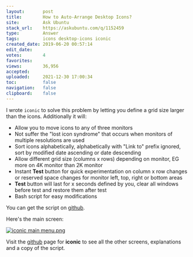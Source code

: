 ```yaml
---
layout:       post
title:        How to Auto-Arrange Desktop Icons?
site:         Ask Ubuntu
stack_url:    https://askubuntu.com/q/1152459
type:         Answer
tags:         icons desktop-icons iconic
created_date: 2019-06-20 00:57:14
edit_date:    
votes:        4
favorites:    
views:        36,956
accepted:     
uploaded:     2021-12-30 17:00:34
toc:          false
navigation:   false
clipboard:    false
---
```


I wrote `iconic` to solve this problem by letting you define a grid size larger than the icons. Additionally it will:

- Allow you to move icons to any of three monitors
- Not suffer the "lost icon syndrome" that occurs when monitors of multiple resolutions are used
- Sort icons alphabetically, alphabetically with "Link to" prefix ignored, sort by modified date ascending or date descending
- Allow different grid size (columns x rows) depending on monitor, EG more on 4K monitor than 2K monitor
- Instant **Test** button for quick experimentation on column x row changes or reserved space changes for monitor left, top, right or bottom areas
- **Test** button will last for x seconds defined by you, clear all windows before test and restore them after test
- Bash script for easy modifications

You can get the script on [github][1].

Here's the main screen:

[![iconic main menu.png][2]][2]

Visit the [github][1] page for **iconic** to see all the other screens, explanations and a copy of the script.


  [1]: https://github.com/WinEunuuchs2Unix/iconic
  [2]: https://i.stack.imgur.com/Q45Pz.png
